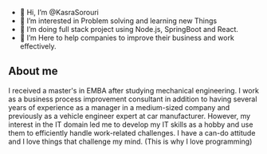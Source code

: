 - 👋 Hi, I’m @KasraSorouri
- 👀 I’m interested in Problem solving and learning new Things
- 🌱 I’m doing full stack project using Node.js, SpringBoot and React. 
- 💞️ I’m Here to help companies to improve their business and work effectively.

<h2>About me</h2>
I received a master's in EMBA after studying mechanical engineering. I work as a business process improvement consultant in addition to having several years of experience as a manager in a medium-sized company and previously as a vehicle engineer expert at car manufacturer. However, my interest in the IT domain led me to develop my IT skills as a hobby and use them to efficiently handle work-related challenges.
I have a can-do attitude and I love things that challenge my mind. (This is why I love programming)

<!--
KasraSorouri/KasraSorouri is a ✨ special ✨ repository because its `README.md` (this file) appears on your GitHub profile.
You can click the Preview link to take a look at your changes.
--->
